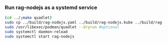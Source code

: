 ### Run rag-nodejs as a systemd service

```bash
(cd ../;make quadlet)
sudo cp ../build/rag-nodejs.yaml ../build/rag-nodejs.kube ../build/rag-nodejs.image /usr/share/containers/systemd/
sudo /usr/libexec/podman/quadlet --dryrun #optional
sudo systemctl daemon-reload
sudo systemctl start rag-nodejs
```
